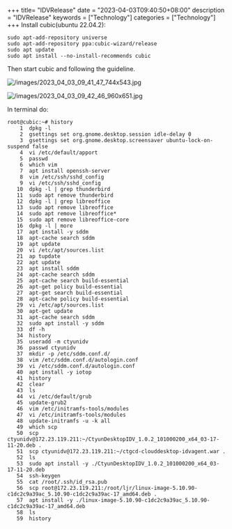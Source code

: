 +++
title= "IDVRelease"
date = "2023-04-03T09:40:50+08:00"
description = "IDVRelease"
keywords = ["Technology"]
categories = ["Technology"]
+++
Install cubic(ubuntu 22.04.2):    

```
sudo apt-add-repository universe
sudo apt-add-repository ppa:cubic-wizard/release
sudo apt update
sudo apt install --no-install-recommends cubic
```
Then start cubic and following the guideline.    

![/images/2023_04_03_09_41_47_744x543.jpg](/images/2023_04_03_09_41_47_744x543.jpg)

![/images/2023_04_03_09_42_46_960x651.jpg](/images/2023_04_03_09_42_46_960x651.jpg)

In terminal do:    

```
root@cubic:~# history
    1  dpkg -l
    2  gsettings set org.gnome.desktop.session idle-delay 0
    3  gsettings set org.gnome.desktop.screensaver ubuntu-lock-on-suspend false
    4  vi /etc/default/apport 
    5  passwd
    6  which vim
    7  apt install openssh-server
    8  vim /etc/ssh/sshd_config 
    9  vi /etc/ssh/sshd_config 
   10  dpkg -l | grep thunderbird
   11  sudo apt remove thunderbird
   12  dpkg -l | grep libreoffice
   13  sudo apt remove libreoffice
   14  sudo apt remove libreoffice*
   15  sudo apt remove libreoffice-core
   16  dpkg -l | more
   17  apt install -y sddm
   18  apt-cache search sddm
   19  apt update
   20  vi /etc/apt/sources.list
   21  ap tupdate
   22  apt update
   23  apt install sddm
   24  apt-cache search sddm
   25  apt-cache search build-essential
   26  apt-get policy build-essential
   27  apt-get search build-essential
   28  apt-cache policy build-essential
   29  vi /etc/apt/sources.list
   30  apt-get update
   31  apt-cache search sddm
   32  sudo apt install -y sddm
   33  df -h
   34  history
   35  useradd -m ctyunidv
   36  passwd ctyunidv
   37  mkdir -p /etc/sddm.conf.d/
   38  vim /etc/sddm.conf.d/autologin.conf
   39  vi /etc/sddm.conf.d/autologin.conf
   40  apt install -y iotop
   41  history
   42  clear
   43  ls
   44  vi /etc/default/grub 
   45  update-grub2 
   46  vim /etc/initramfs-tools/modules 
   47  vi /etc/initramfs-tools/modules 
   48  update-initramfs -u -k all
   49  which scp
   50  scp ctyunidv@172.23.119.211:~/CtyunDesktopIDV_1.0.2_101000200_x64_03-17-11-20.deb .
   51  scp ctyunidv@172.23.119.211:~/ctgcd-clouddesktop-idvagent.war .
   52  ls
   53  sudo apt install -y ./CtyunDesktopIDV_1.0.2_101000200_x64_03-17-11-20.deb 
   54  ssh-keygen 
   55  cat /root/.ssh/id_rsa.pub 
   56  scp root@172.23.119.211:/root/ljr/linux-image-5.10.90-c1dc2c9a39ac_5.10.90-c1dc2c9a39ac-17_amd64.deb .
   57  apt install -y ./linux-image-5.10.90-c1dc2c9a39ac_5.10.90-c1dc2c9a39ac-17_amd64.deb 
   58  ls
   59  history

```
